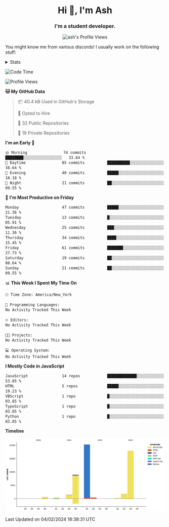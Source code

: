 <h1 align="center">Hi 👋, I'm Ash</h1>
<h3 align="center">I'm a student developer. </h3>
<p align="center"> <img src="https://komarev.com/ghpvc/?username=ash-development" alt="ash's Profile Views" /></p>
<p>You might know me from various discords!
I usually work on the following stuff: </p>

<!-- [htmljourney](https://github.com/ash-development/htmljourney/) - My project about learning the ins and outs of web development. Blogged by me on [DEV.to](https://dev.to/killua/series/10106).An aspiring developer -->

<details>
 <summary>Stats</summary><br>
<p>&nbsp;<a href="https://github.com/anuraghazra/github-readme-stats"><img align="center" src="https://github-readme-stats.vercel.app/api?username=ash-development&show_icons=true&count_private=true&theme=dracula" /></a></p>
<p>&nbsp;<a href="https://github.com/ryo-ma/github-profile-trophy"><img align="center" src="https://github-profile-trophy.vercel.app/?username=ash-development&theme=dracula&margin-w=15&margin-h=15&column=4" /></a></p>
</details>
 
<!--START_SECTION:waka-->
![Code Time](http://img.shields.io/badge/Code%20Time-7%20hrs%2048%20mins-blue)

![Profile Views](http://img.shields.io/badge/Profile%20Views-0-blue)

**🐱 My GitHub Data** 

> 📦 40.4 kB Used in GitHub's Storage 
 > 
> 💼 Opted to Hire
 > 
> 📜 32 Public Repositories 
 > 
> 🔑 19 Private Repositories 
 > 
**I'm an Early 🐤** 

```text
🌞 Morning                74 commits          ████████░░░░░░░░░░░░░░░░░   33.64 % 
🌆 Daytime                85 commits          ██████████░░░░░░░░░░░░░░░   38.64 % 
🌃 Evening                40 commits          █████░░░░░░░░░░░░░░░░░░░░   18.18 % 
🌙 Night                  21 commits          ██░░░░░░░░░░░░░░░░░░░░░░░   09.55 % 
```
📅 **I'm Most Productive on Friday** 

```text
Monday                   47 commits          █████░░░░░░░░░░░░░░░░░░░░   21.36 % 
Tuesday                  13 commits          █░░░░░░░░░░░░░░░░░░░░░░░░   05.91 % 
Wednesday                25 commits          ███░░░░░░░░░░░░░░░░░░░░░░   11.36 % 
Thursday                 34 commits          ████░░░░░░░░░░░░░░░░░░░░░   15.45 % 
Friday                   61 commits          ███████░░░░░░░░░░░░░░░░░░   27.73 % 
Saturday                 19 commits          ██░░░░░░░░░░░░░░░░░░░░░░░   08.64 % 
Sunday                   21 commits          ██░░░░░░░░░░░░░░░░░░░░░░░   09.55 % 
```


📊 **This Week I Spent My Time On** 

```text
🕑︎ Time Zone: America/New_York

💬 Programming Languages: 
No Activity Tracked This Week

🔥 Editors: 
No Activity Tracked This Week

🐱‍💻 Projects: 
No Activity Tracked This Week

💻 Operating System: 
No Activity Tracked This Week
```

**I Mostly Code in JavaScript** 

```text
JavaScript               14 repos            █████████████░░░░░░░░░░░░   53.85 % 
HTML                     5 repos             █████░░░░░░░░░░░░░░░░░░░░   19.23 % 
VBScript                 1 repo              █░░░░░░░░░░░░░░░░░░░░░░░░   03.85 % 
TypeScript               1 repo              █░░░░░░░░░░░░░░░░░░░░░░░░   03.85 % 
Python                   1 repo              █░░░░░░░░░░░░░░░░░░░░░░░░   03.85 % 
```



**Timeline**

![Lines of Code chart](https://raw.githubusercontent.com/ash-development/ash-development/main/assets/bar_graph.png)


 Last Updated on 04/02/2024 18:38:31 UTC
<!--END_SECTION:waka-->
</details>
